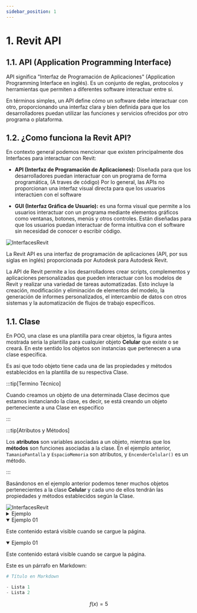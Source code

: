 ```yaml
---
sidebar_position: 1
---
```

# 1. Revit API

## 1.1. API (Application Programming Interface)

API significa "Interfaz de Programación de Aplicaciones" (Application Programming Interface en inglés). Es un conjunto de reglas, protocolos y herramientas que permiten a diferentes software interactuar entre sí. 

En términos simples, un API define cómo un software debe interactuar con otro, proporcionando una interfaz clara y bien definida para que los desarrolladores puedan utilizar las funciones y servicios ofrecidos por otro programa o plataforma.


## 1.2. ¿Como funciona la Revit API?
En contexto general podemos mencionar que existen principalmente dos Interfaces para interactuar con Revit:
* **API (Interfaz de Programación de Aplicaciones):** 
Diseñada para que los desarrolladores puedan interactuar con un programa de forma programática, (A traves de código) Por lo general, las APIs no proporcionan una interfaz visual directa para que los usuarios interactúen con el software

* **GUI (Interfaz Gráfica de Usuario):**
es una forma visual que permite a los usuarios interactuar con un programa mediante elementos gráficos como ventanas, botones, menús y otros controles. Están diseñadas para que los usuarios puedan interactuar de forma intuitiva con el software sin necesidad de conocer o escribir código.

<div style={{ textAlign: 'center' }}>
  <img
  src={require('./img/InterfacesRevit.png').default}
  alt="InterfacesRevit"/>
</div>

La Revit API es una interfaz de programación de aplicaciones (API, por sus siglas en inglés) proporcionada por Autodesk para  Autodesk Revit. 

La API de Revit permite a los desarrolladores crear scripts, complementos y aplicaciones personalizadas que pueden interactuar con los modelos de Revit y realizar una variedad de tareas automatizadas. Esto incluye la creación, modificación y eliminación de elementos del modelo, la generación de informes personalizados, el intercambio de datos con otros sistemas y la automatización de flujos de trabajo específicos.



## 1.1. Clase

En POO, una clase es una plantilla para crear objetos, la figura antes mostrada seria la plantilla para cualquier objeto **Celular** que existe o se creará. En este sentido los objetos son instancias que pertenecen a una clase especifica. 

Es asi que todo objeto tiene cada una de las propiedades y métodos establecidos en la plantilla de su respectiva Clase.

:::tip[Termino Técnico]

Cuando creamos un objeto de una determinada Clase decimos que estamos instanciando la clase, es decir, se está
creando un objeto perteneciente a una Clase en especifico

:::

:::tip[Atributos y Métodos]

Los **atributos** son variables asociadas a un objeto, mientras que los **métodos** son funciones asociadas a la clase. En el ejemplo anterior, ```TamanioPantalla``` y ```EspacioMemoria``` son atributos, y ```EncenderCelular()``` es un método.

:::

Basándonos en el ejemplo anterior podemos tener muchos objetos pertenecientes a la clase **Celular** y cada uno de ellos tendrán las propiedades y métodos establecidos según la Clase.

<div style={{ textAlign: 'center' }}>
  <img
  src={require('./img/InterfacesRevit.png').default}
  alt="InterfacesRevit"/>
</div>

<details>
  <summary>Ejemplo</summary>
  Este es el contenido oculto que se mostrará cuando hagas clic en el `resumen`.
</details>

<details open>
  <summary>Ejemplo 01</summary>
  <p>Este contenido estará visible cuando se cargue la página.</p>
</details>

<details open>
  <summary>Ejemplo 01</summary>
  <p>Este contenido estará visible cuando se cargue la página.</p>
  
  <!-- Aquí puedes introducir contenido Markdown -->
  <p>Este es un párrafo en Markdown:</p>
  
  ```py
  # Título en Markdown
  
  - Lista 1
  - Lista 2
  ```
  $$f(x) = 5$$
</details>